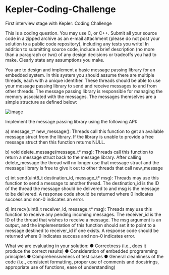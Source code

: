 # Kepler-Coding-Challenge
First interview stage with Kepler: Coding Challenge

This is a coding question. You may use C, or C++. Submit all your source code in a zipped archive as
an e-mail attachment (please do not post your solution to a public code repository), including any
tests you write! In addition to submitting source code, include a brief description (no more than a
paragraph or two) of any design decisions or tradeoffs you had to make. Clearly state any
assumptions you make.

You are to design and implement a basic message passing library for an embedded system. In this
system you should assume there are multiple threads, each with a unique identifier. These threads
should be able to use your message passing library to send and receive messages to and from other
threads. The message passing library is responsible for managing the memory associated with the
messages. The messages themselves are a simple structure as defined below:

![image](https://user-images.githubusercontent.com/105885340/204096449-2e1268ec-e6e3-42df-bbbe-cd457c0833c9.png)

Implement the message passing library using the following API:

a) message_t* new_message(): Threads call this function to get an available message
struct from the library. If the library is unable to provide a free message struct then this
function returns NULL.

b) void delete_message(message_t* msg): Threads call this function to return a
message struct back to the message library. After calling delete_message the thread
will no longer use that message struct and the message library is free to give it out to
other threads that call new_message

c) int send(uint8_t destination_id, message_t* msg): Threads may use this
function to send a message to another thread. The destination_id is the ID of the
thread the message should be delivered to and msg is the message to be delivered. A
response code should be returned where 0 indicates success and non-0 indicates an
error.

d) int recv(uint8_t receiver_id, message_t* msg): Threads may use this
function to receive any pending incoming messages. The receiver_id is the ID of the
thread that wishes to receive a message. The msg argument is an output, and the
implementation of this function should set it to point to a message destined to
receiver_id if one exists. A response code should be returned where 0 indicates
success and non-0 indicates error.

What we are evaluating in your solution:
● Correctness (i.e., does it produce the correct results)
● Consideration of embedded programming principles
● Comprehensiveness of test cases
● General cleanliness of the code (i.e., consistent formatting, proper use of comments and
docstrings, appropriate use of functions, ease of understanding)
